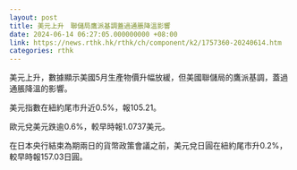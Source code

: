 ```yaml
---
layout: post
title: 美元上升　聯儲局鷹派基調蓋過通脹降溫影響
date: 2024-06-14 06:27:05.000000000 +08:00
link: https://news.rthk.hk/rthk/ch/component/k2/1757360-20240614.htm
categories: rthk
---
```


美元上升，數據顯示美國5月生產物價升幅放緩，但美國聯儲局的鷹派基調，蓋過通脹降溫的影響。

美元指數在紐約尾市升近0.5%，報105.21。

歐元兌美元跌逾0.6%，較早時報1.0737美元。

在日本央行結束為期兩日的貨幣政策會議之前，美元兌日圓在紐約尾市升0.2%，較早時報157.03日圓。
